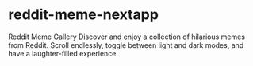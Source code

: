 # reddit-meme-nextapp
Reddit Meme Gallery  Discover and enjoy a collection of hilarious memes from Reddit. Scroll endlessly, toggle between light and dark modes, and have a laughter-filled experience.
